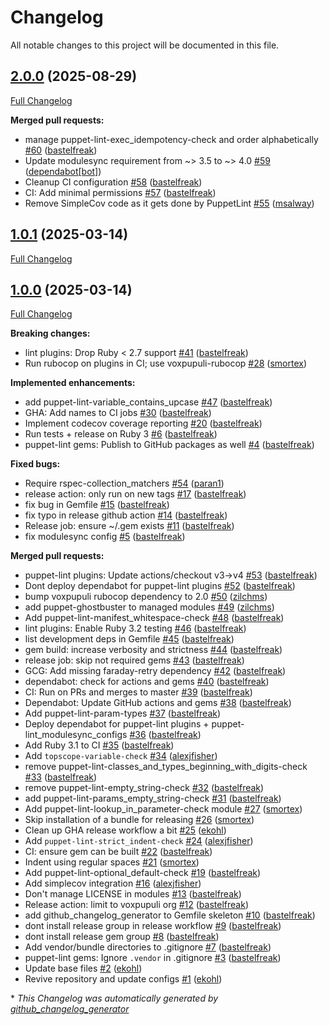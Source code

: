 # Changelog

All notable changes to this project will be documented in this file.

## [2.0.0](https://github.com/voxpupuli/puppet-lint_modulesync_configs/tree/2.0.0) (2025-08-29)

[Full Changelog](https://github.com/voxpupuli/puppet-lint_modulesync_configs/compare/1.0.1...2.0.0)

**Merged pull requests:**

- manage puppet-lint-exec\_idempotency-check and order alphabetically [\#60](https://github.com/voxpupuli/puppet-lint_modulesync_configs/pull/60) ([bastelfreak](https://github.com/bastelfreak))
- Update modulesync requirement from ~\> 3.5 to ~\> 4.0 [\#59](https://github.com/voxpupuli/puppet-lint_modulesync_configs/pull/59) ([dependabot[bot]](https://github.com/apps/dependabot))
- Cleanup CI configuration [\#58](https://github.com/voxpupuli/puppet-lint_modulesync_configs/pull/58) ([bastelfreak](https://github.com/bastelfreak))
- CI: Add minimal permissions [\#57](https://github.com/voxpupuli/puppet-lint_modulesync_configs/pull/57) ([bastelfreak](https://github.com/bastelfreak))
- Remove SimpleCov code as it gets done by PuppetLint [\#55](https://github.com/voxpupuli/puppet-lint_modulesync_configs/pull/55) ([msalway](https://github.com/msalway))

## [1.0.1](https://github.com/voxpupuli/puppet-lint_modulesync_configs/tree/1.0.1) (2025-03-14)

[Full Changelog](https://github.com/voxpupuli/puppet-lint_modulesync_configs/compare/1.0.0...1.0.1)

## [1.0.0](https://github.com/voxpupuli/puppet-lint_modulesync_configs/tree/1.0.0) (2025-03-14)

[Full Changelog](https://github.com/voxpupuli/puppet-lint_modulesync_configs/compare/f48bd9d630f90ed98c68e26a2fa28d17d10503c7...1.0.0)

**Breaking changes:**

- lint plugins: Drop Ruby \< 2.7 support [\#41](https://github.com/voxpupuli/puppet-lint_modulesync_configs/pull/41) ([bastelfreak](https://github.com/bastelfreak))
- Run rubocop on plugins in CI; use voxpupuli-rubocop [\#28](https://github.com/voxpupuli/puppet-lint_modulesync_configs/pull/28) ([smortex](https://github.com/smortex))

**Implemented enhancements:**

- add puppet-lint-variable\_contains\_upcase [\#47](https://github.com/voxpupuli/puppet-lint_modulesync_configs/pull/47) ([bastelfreak](https://github.com/bastelfreak))
- GHA: Add names to CI jobs [\#30](https://github.com/voxpupuli/puppet-lint_modulesync_configs/pull/30) ([bastelfreak](https://github.com/bastelfreak))
- Implement codecov coverage reporting [\#20](https://github.com/voxpupuli/puppet-lint_modulesync_configs/pull/20) ([bastelfreak](https://github.com/bastelfreak))
- Run tests + release on Ruby 3 [\#6](https://github.com/voxpupuli/puppet-lint_modulesync_configs/pull/6) ([bastelfreak](https://github.com/bastelfreak))
- puppet-lint gems: Publish to GitHub packages as well [\#4](https://github.com/voxpupuli/puppet-lint_modulesync_configs/pull/4) ([bastelfreak](https://github.com/bastelfreak))

**Fixed bugs:**

- Require rspec-collection\_matchers [\#54](https://github.com/voxpupuli/puppet-lint_modulesync_configs/pull/54) ([paran1](https://github.com/paran1))
- release action: only run on new tags [\#17](https://github.com/voxpupuli/puppet-lint_modulesync_configs/pull/17) ([bastelfreak](https://github.com/bastelfreak))
- fix bug in Gemfile [\#15](https://github.com/voxpupuli/puppet-lint_modulesync_configs/pull/15) ([bastelfreak](https://github.com/bastelfreak))
- fix typo in release github action [\#14](https://github.com/voxpupuli/puppet-lint_modulesync_configs/pull/14) ([bastelfreak](https://github.com/bastelfreak))
- Release job: ensure ~/.gem exists [\#11](https://github.com/voxpupuli/puppet-lint_modulesync_configs/pull/11) ([bastelfreak](https://github.com/bastelfreak))
- fix modulesync config [\#5](https://github.com/voxpupuli/puppet-lint_modulesync_configs/pull/5) ([bastelfreak](https://github.com/bastelfreak))

**Merged pull requests:**

- puppet-lint plugins: Update actions/checkout v3-\>v4 [\#53](https://github.com/voxpupuli/puppet-lint_modulesync_configs/pull/53) ([bastelfreak](https://github.com/bastelfreak))
- Dont deploy dependabot for puppet-lint plugins [\#52](https://github.com/voxpupuli/puppet-lint_modulesync_configs/pull/52) ([bastelfreak](https://github.com/bastelfreak))
- bump voxpupuli rubocop dependency to 2.0 [\#50](https://github.com/voxpupuli/puppet-lint_modulesync_configs/pull/50) ([zilchms](https://github.com/zilchms))
- add puppet-ghostbuster to managed modules [\#49](https://github.com/voxpupuli/puppet-lint_modulesync_configs/pull/49) ([zilchms](https://github.com/zilchms))
- Add puppet-lint-manifest\_whitespace-check [\#48](https://github.com/voxpupuli/puppet-lint_modulesync_configs/pull/48) ([bastelfreak](https://github.com/bastelfreak))
- lint plugins: Enable Ruby 3.2 testing [\#46](https://github.com/voxpupuli/puppet-lint_modulesync_configs/pull/46) ([bastelfreak](https://github.com/bastelfreak))
- list development deps in Gemfile [\#45](https://github.com/voxpupuli/puppet-lint_modulesync_configs/pull/45) ([bastelfreak](https://github.com/bastelfreak))
- gem build: increase verbosity and strictness [\#44](https://github.com/voxpupuli/puppet-lint_modulesync_configs/pull/44) ([bastelfreak](https://github.com/bastelfreak))
- release job: skip not required gems [\#43](https://github.com/voxpupuli/puppet-lint_modulesync_configs/pull/43) ([bastelfreak](https://github.com/bastelfreak))
- GCG: Add missing faraday-retry dependency [\#42](https://github.com/voxpupuli/puppet-lint_modulesync_configs/pull/42) ([bastelfreak](https://github.com/bastelfreak))
- dependabot: check for actions and gems [\#40](https://github.com/voxpupuli/puppet-lint_modulesync_configs/pull/40) ([bastelfreak](https://github.com/bastelfreak))
- CI: Run on PRs and merges to master [\#39](https://github.com/voxpupuli/puppet-lint_modulesync_configs/pull/39) ([bastelfreak](https://github.com/bastelfreak))
- Dependabot: Update GitHub actions and gems [\#38](https://github.com/voxpupuli/puppet-lint_modulesync_configs/pull/38) ([bastelfreak](https://github.com/bastelfreak))
- Add puppet-lint-param-types [\#37](https://github.com/voxpupuli/puppet-lint_modulesync_configs/pull/37) ([bastelfreak](https://github.com/bastelfreak))
- Deploy dependabot for puppet-lint plugins + puppet-lint\_modulesync\_configs [\#36](https://github.com/voxpupuli/puppet-lint_modulesync_configs/pull/36) ([bastelfreak](https://github.com/bastelfreak))
- Add Ruby 3.1 to CI [\#35](https://github.com/voxpupuli/puppet-lint_modulesync_configs/pull/35) ([bastelfreak](https://github.com/bastelfreak))
- Add `topscope-variable-check` [\#34](https://github.com/voxpupuli/puppet-lint_modulesync_configs/pull/34) ([alexjfisher](https://github.com/alexjfisher))
- remove puppet-lint-classes\_and\_types\_beginning\_with\_digits-check [\#33](https://github.com/voxpupuli/puppet-lint_modulesync_configs/pull/33) ([bastelfreak](https://github.com/bastelfreak))
- remove puppet-lint-empty\_string-check [\#32](https://github.com/voxpupuli/puppet-lint_modulesync_configs/pull/32) ([bastelfreak](https://github.com/bastelfreak))
- add puppet-lint-params\_empty\_string-check [\#31](https://github.com/voxpupuli/puppet-lint_modulesync_configs/pull/31) ([bastelfreak](https://github.com/bastelfreak))
- Add puppet-lint-lookup\_in\_parameter-check module [\#27](https://github.com/voxpupuli/puppet-lint_modulesync_configs/pull/27) ([smortex](https://github.com/smortex))
- Skip installation of a bundle for releasing [\#26](https://github.com/voxpupuli/puppet-lint_modulesync_configs/pull/26) ([smortex](https://github.com/smortex))
- Clean up GHA release workflow a bit [\#25](https://github.com/voxpupuli/puppet-lint_modulesync_configs/pull/25) ([ekohl](https://github.com/ekohl))
- Add `puppet-lint-strict_indent-check` [\#24](https://github.com/voxpupuli/puppet-lint_modulesync_configs/pull/24) ([alexjfisher](https://github.com/alexjfisher))
- CI: ensure gem can be built [\#22](https://github.com/voxpupuli/puppet-lint_modulesync_configs/pull/22) ([bastelfreak](https://github.com/bastelfreak))
- Indent using regular spaces [\#21](https://github.com/voxpupuli/puppet-lint_modulesync_configs/pull/21) ([smortex](https://github.com/smortex))
- Add puppet-lint-optional\_default-check [\#19](https://github.com/voxpupuli/puppet-lint_modulesync_configs/pull/19) ([bastelfreak](https://github.com/bastelfreak))
- Add simplecov integration [\#16](https://github.com/voxpupuli/puppet-lint_modulesync_configs/pull/16) ([alexjfisher](https://github.com/alexjfisher))
- Don't manage LICENSE in modules [\#13](https://github.com/voxpupuli/puppet-lint_modulesync_configs/pull/13) ([bastelfreak](https://github.com/bastelfreak))
- Release action: limit to voxpupuli org [\#12](https://github.com/voxpupuli/puppet-lint_modulesync_configs/pull/12) ([bastelfreak](https://github.com/bastelfreak))
- add github\_changelog\_generator to Gemfile skeleton [\#10](https://github.com/voxpupuli/puppet-lint_modulesync_configs/pull/10) ([bastelfreak](https://github.com/bastelfreak))
- dont install release group in release workflow [\#9](https://github.com/voxpupuli/puppet-lint_modulesync_configs/pull/9) ([bastelfreak](https://github.com/bastelfreak))
- dont install release gem group [\#8](https://github.com/voxpupuli/puppet-lint_modulesync_configs/pull/8) ([bastelfreak](https://github.com/bastelfreak))
- Add vendor/bundle directories to .gitignore [\#7](https://github.com/voxpupuli/puppet-lint_modulesync_configs/pull/7) ([bastelfreak](https://github.com/bastelfreak))
- puppet-lint gems: Ignore `.vendor` in .gitignore [\#3](https://github.com/voxpupuli/puppet-lint_modulesync_configs/pull/3) ([bastelfreak](https://github.com/bastelfreak))
- Update base files [\#2](https://github.com/voxpupuli/puppet-lint_modulesync_configs/pull/2) ([ekohl](https://github.com/ekohl))
- Revive repository and update configs [\#1](https://github.com/voxpupuli/puppet-lint_modulesync_configs/pull/1) ([ekohl](https://github.com/ekohl))



\* *This Changelog was automatically generated by [github_changelog_generator](https://github.com/github-changelog-generator/github-changelog-generator)*
